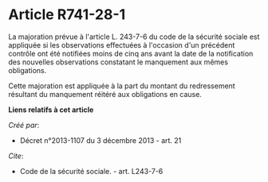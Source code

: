 # Article R741-28-1

La majoration prévue à l'article L. 243-7-6 du code de la sécurité sociale est appliquée si les observations effectuées à
l'occasion d'un précédent contrôle ont été notifiées moins de cinq ans avant la date de la notification des nouvelles
observations constatant le manquement aux mêmes obligations.

Cette majoration est appliquée à la part du montant du redressement résultant du manquement réitéré aux obligations en cause.

**Liens relatifs à cet article**

_Créé par_:

  - Décret n°2013-1107 du 3 décembre 2013 - art. 21

_Cite_:

  - Code de la sécurité sociale. - art. L243-7-6
